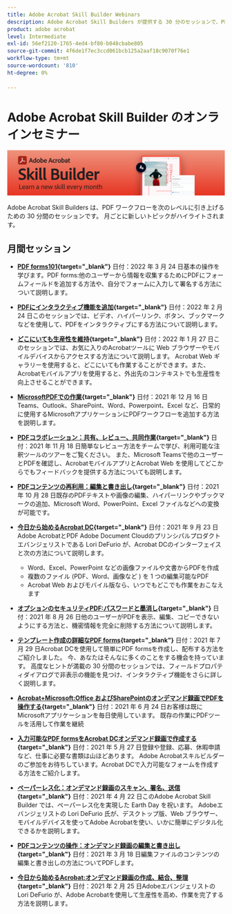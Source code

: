 ```yaml
---
title: Adobe Acrobat Skill Builder Webinars
description: Adobe Acrobat Skill Builders が提供する 30 分のセッションで、PDf のワークフローをレベルアップできます
product: adobe acrobat
level: Intermediate
exl-id: 56ef2120-1765-4ed4-bf80-b048cbabe805
source-git-commit: 4f6de1f7ec3ccd061bcb125a2aaf18c9070f76e1
workflow-type: tm+mt
source-wordcount: '810'
ht-degree: 0%

---
```


# Adobe Acrobat Skill Builder のオンラインセミナー

![Acrobat Skill Builder の画像](../assets/sbacrobatwebinars.png)

Adobe Acrobat Skill Builders は、PDF ワークフローを次のレベルに引き上げるための 30 分間のセッションです。 月ごとに新しいトピックがハイライトされます。

## 月間セッション

* **[PDF forms101](https://adobe-acrobat-skill-builder.joinus.adobeevents.com/){target=&quot;_blank&quot;}**
日付：2022 年 3 月 24 日基本の操作を学びます。PDF forms:他のユーザーから情報を収集するためにPDFにフォームフィールドを追加する方法や、自分でフォームに入力して署名する方法について説明します。

* **[PDFにインタラクティブ機能を追加](https://adobe-acrobat-skill-builder.joinus.adobeevents.com/){target=&quot;_blank&quot;}**
日付：2022 年 2 月 24 日このセッションでは、ビデオ、ハイパーリンク、ボタン、ブックマークなどを使用して、PDFをインタラクティブにする方法について説明します。

* **[どこにいても生産性を維持](https://adobe-acrobat-skill-builder.joinus.adobeevents.com/){target=&quot;_blank&quot;}**
日付：2022 年 1 月 27 日このセッションでは、お気に入りのAcrobatツールに Web ブラウザーやモバイルデバイスからアクセスする方法について説明します。 Acrobat Web ギャラリーを使用すると、どこにいても作業することができます。また、Acrobatモバイルアプリを使用すると、外出先のコンテキストでも生産性を向上させることができます。

* **[MicrosoftPDFでの作業](https://adobe-acrobat-skill-builder.joinus.adobeevents.com/){target=&quot;_blank&quot;}**
日付：2021 年 12 月 16 日 Teams、Outlook、SharePoint、Word、Powerpoint、Excel など、日常的に使用するMicrosoftアプリケーションにPDFワークフローを追加する方法を説明します。

* **[PDFコラボレーション：共有、レビュー、共同作業](https://adobe-acrobat-skill-builder.joinus.adobeevents.com/){target=&quot;_blank&quot;}**
日付：2021 年 11 月 18 日簡単なレビュー方法をチームで学び、利用可能な注釈ツールのツアーをご覧ください。 また、Microsoft Teamsで他のユーザーとPDFを確認し、AcrobatモバイルアプリとAcrobat Web を使用してどこからでもフィードバックを提供する方法についても説明します。

* **[PDFコンテンツの再利用：編集と書き出し](https://primetime.bluejeans.com/a2m/events/playback/9eb8dbdb-c6b1-40c9-b826-70a255a59139){target=&quot;_blank&quot;}**
日付：2021 年 10 月 28 日既存のPDFテキストや画像の編集、ハイパーリンクやブックマークの追加、Microsoft Word、PowerPoint、Excel ファイルなどへの変換が可能です。

* **[今日から始めるAcrobat DC](https://primetime.bluejeans.com/a2m/events/playback/98e95413-4743-4377-8649-baf8c10628d4){target=&quot;_blank&quot;}**
日付：2021 年 9 月 23 日Adobe AcrobatとPDF Adobe Document Cloudのプリンシパルプロダクトエバンジェリストである Lori DeFurio が、Acrobat DCのインターフェイスと次の方法について説明します。
   * Word、Excel、PowerPoint などの画像ファイルや文書からPDFを作成
   * 複数のファイル (PDF、Word、画像など ) を 1 つの編集可能なPDF
   * Acrobat Web およびモバイル版なら、いつでもどこでも作業をおこなえます

* **[オプションのセキュリティPDF:パスワードと墨消し](https://acrobat-skill-builder-pdf-security.joinus.adobeevents.com?utm_source=exl&amp;utm_campaign=exl){target=&quot;_blank&quot;}**
日付：2021 年 8 月 26 日他のユーザーがPDFを表示、編集、コピーできないようにする方法と、機密情報を完全に削除する方法について説明します。

* **[テンプレート作成の詳細なPDF forms](https://acrobat-skill-builder-advanced-forms.joinus.adobeevents.com/register/registration/form){target=&quot;_blank&quot;}**
日付：2021 年 7 月 29 日Acrobat DCを使用して簡単にPDF formsを作成し、配布する方法をご紹介しました。 今、あなたはそんなに多くのことをする機会を持っています。 高度なヒントが満載の 30 分間のセッションでは、フィールドプロパティダイアログで非表示の機能を見つけ、インタラクティブ機能をさらに詳しく説明します。

* **[Acrobat+Microsoft:Office およびSharePointのオンデマンド録画でPDFを操作する](https://event.on24.com/wcc/r/3196868/BE965B6CCBF4D3F8CAA0BD9A9BE27D95){target=&quot;_blank&quot;}**
日付：2021 年 6 月 24 日お客様は既にMicrosoftアプリケーションを毎日使用しています。 既存の作業にPDFツールを活用して作業を継続

* **[入力可能なPDF formsをAcrobat DCオンデマンド録画で作成する](https://event.on24.com/eventRegistration/EventLobbyServlet?target=reg20.jsp&amp;referrer=&amp;eventid=3121725&amp;sessionid=1&amp;key=25B5B53B5D1C0C28817D573D38715E98&amp;regTag=&amp;V2=false&amp;sourcepage=register){target=&quot;_blank&quot;}**
日付：2021 年 5 月 27 日登録や登録、応募、休暇申請など、仕事に必要な書類は山ほどあります。 Adobe Acrobatスキルビルダーのご参加をお待ちしています。Acrobat DCで入力可能なフォームを作成する方法をご紹介します。

* **[ペーパーレス化：オンデマンド録画のスキャン、署名、送信](https://event.on24.com/wcc/r/3032072/58D1594AD332B56C87C6791CACC48EEC){target=&quot;_blank&quot;}**
日付：2021 年 4 月 22 日このAdobe Acrobat Skill Builder では、ペーパーレス化を実現した Earth Day を祝います。 Adobeエバンジェリストの Lori DeFurio 氏が、デスクトップ版、Web ブラウザー、モバイルデバイスを使ってAdobe Acrobatを使い、いかに簡単にデジタル化できるかを説明します。

* **[PDFコンテンツの操作：オンデマンド録画の編集と書き出し](https://event.on24.com/wcc/r/3032046/B8E6566A2137FD0647CA1ECB7F9C0C7D){target=&quot;_blank&quot;}**
日付：2021 年 3 月 18 日編集ファイルのコンテンツの編集と書き出しの方法についてPDFします。

* **[今日から始めるAcrobat:オンデマンド録画の作成、結合、整理](https://event.on24.com/wcc/r/2989840/9372A25C3E59A72DB07F7A42161BC26B){target=&quot;_blank&quot;}**
日付：2021 年 2 月 25 日Adobeエバンジェリストの Lori DeFurio が、Adobe Acrobatを使用して生産性を高め、作業を完了する方法を説明します。
